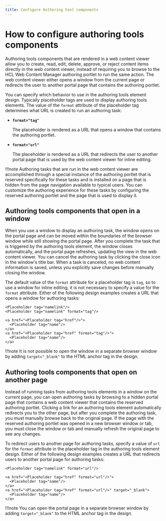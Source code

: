 ```yaml
---
title: Configure Authoring tool components
---
```


# How to configure authoring tools components

Authoring tools components that are rendered in a web content viewer allow you to create, read, edit, delete, approve, or reject content items directly in the web content viewer, instead of requiring you to browse to the HCL Web Content Manager authoring portlet to run the same action. The web content viewer either opens a window from the current page or redirects the user to another portal page that contains the authoring portlet.

You can specify which behavior to use in the authoring tools element design. Typically placeholder tags are used to display authoring tools elements. The value of the `format` attribute of the placeholder tag determines what URL is created to run an authoring task:

-   **`format="tag"`**

    The placeholder is rendered as a URL that opens a window that contains the authoring portlet.

-   **`format="url"`**

    The placeholder is rendered as a URL that redirects the user to another portal page that is used by the web content viewer for inline editing.

!!!note
    Authoring tasks that are run in the web content viewer are accomplished through a special instance of the authoring portlet that is reserved specifically for these tasks and is installed on a page that is hidden from the page navigation available to typical users. You can customize the authoring experience for these tasks by configuring the reserved authoring portlet and the page that is used to display it.

## Authoring tools components that open in a window

When you use a window to display an authoring task, the window opens on the portal page and can be moved within the boundaries of the browser window while still showing the portal page. After you complete the task that is triggered by the authoring tools element, the window closes automatically, and the portal page refreshes, updating the view in the web content viewer. You can cancel the authoring task by clicking the close icon in the window's title bar. When a task is canceled, no web content information is saved, unless you explicitly save changes before manually closing the window.

The default value of the `format` attribute for a placeholder tag is `tag`, so to use a window for inline editing, it is not necessary to specify a value for the `format` attribute. Either of the following design examples creates a URL that opens a window for authoring tasks:

```
<Placeholder tag="namelink"/>
<Placeholder tag="namelink" format="tag"/>

<a href="<Placeholder tag="href"/>">
  <Placeholder tag="name"/>
</a>
<a href="<Placeholder tag="href" format="tag"/>">
  <Placeholder tag="name"/>
</a>
```

!!!note
    It is not possible to open the window in a separate browser window by adding `target="_blank"` to the HTML anchor tag in the design.

## Authoring tools components that open on another page

Instead of running tasks from authoring tools elements in a window on the current page, you can open authoring tasks by browsing to a hidden portal page that contains a web content viewer that contains the reserved authoring portlet. Clicking a link for an authoring tools element automatically redirects you to the other page, but after you complete the authoring task, you must manually browse back to the original page. If the page with the reserved authoring portlet was opened in a new browser window or tab, you must close the window or tab and manually refresh the original page to see any changes.

To redirect users to another page for authoring tasks, specify a value of `url` for the `format` attribute in the placeholder tag in the authoring tools element design. Either of the following design examples creates a URL that redirects users to another portal page for authoring tasks:

```
<Placeholder tag="namelink" format="url"/>

<a href="<Placeholder tag="href" format="url"/>">
  <Placeholder tag="name"/>
</a>
<a href="<Placeholder tag="href" format="url"/>" target="_blank">
  <Placeholder tag="name"/>
</a>
```

!!!note
    You can open the portal page in a separate browser window by adding `target="_blank"` to the HTML anchor tag in the design.


<!-- ???+ info "**Related information**"  
  [Setting service configuration properties](../admin-system/adsetcfg.md) -->

